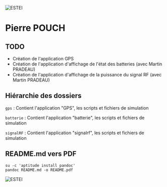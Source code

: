 ![ESTEI](https://raw.github.com/estei-master/segment_SOL/master/PJ/Slide/common/estei.png)

Pierre POUCH
============

TODO
----

- Création de l'application GPS
- Création de l'application d'affichage de l'état des batteries (avec Martin PRADEAU)
- Création de l'application d'affichage de la puissance du signal RF (avec Martin PRADEAU)

Hiérarchie des dossiers
----------------------
`gps` 
:   Contient l'application "GPS", les scripts et fichiers de simulation

`batterie` 
:   Contient l'application "batterie", les scripts et fichiers de simulation

`signalRF` 
:   Contient l'application "signalrf", les scripts et fichiers de simulation

README.md vers PDF
------------------
	su -c 'aptitude install pandoc' 
	pandoc README.md -o README.pdf

![ESTEI](https://raw.github.com/estei-master/segment_SOL/master/PJ/Slide/common/cc.png)

